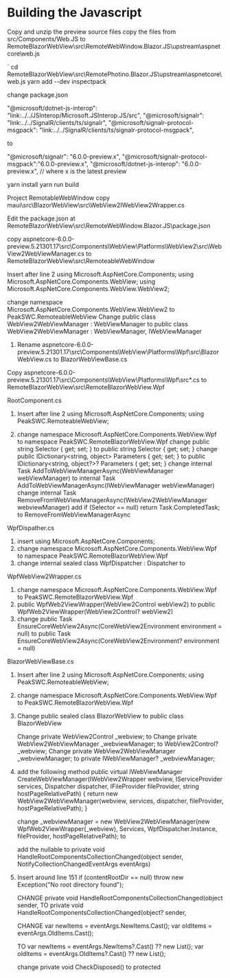 ﻿# Building the Javascript

Copy and unzip the preview source files 
copy the files from src/Components/Web.JS to RemoteBlazorWebView\src\RemoteWebWindow.Blazor.JS\upstream\aspnetcore\web.js

`
cd RemoteBlazorWebView\src\RemotePhotino.Blazor.JS\upstream\aspnetcore\web.js
yarn add --dev inspectpack

change package.json

"@microsoft/dotnet-js-interop": "link:../../JSInterop/Microsoft.JSInterop.JS/src",
"@microsoft/signalr": "link:../../SignalR/clients/ts/signalr",
"@microsoft/signalr-protocol-msgpack": "link:../../SignalR/clients/ts/signalr-protocol-msgpack",

to

"@microsoft/signalr": "6.0.0-preview.x",
"@microsoft/signalr-protocol-msgpack":"6.0.0-preview.x",
"@microsoft/dotnet-js-interop": "6.0.0-preview.x",                          // where x is the latest preview

yarn install
yarn run build


Project RemotableWebWindow
copy maui\src\BlazorWebView\src\WebView2IWebView2Wrapper.cs
	





Edit the package.json at RemoteBlazorWebView\src\RemoteWebWindow.Blazor.JS\package.json

copy aspnetcore-6.0.0-preview.5.21301.17\src\Components\WebView\Platforms\WebView2\src\WebView2WebViewManager.cs to RemoteBlazorWebView\src\RemoteableWebWindow

Insert after line 2
using Microsoft.AspNetCore.Components;
using Microsoft.AspNetCore.Components.WebView;
using Microsoft.AspNetCore.Components.WebView.WebView2;


change namespace Microsoft.AspNetCore.Components.WebView.WebView2 to PeakSWC.RemoteableWebView
Change public class WebView2WebViewManager : WebViewManager to public class WebView2WebViewManager : WebViewManager, IWebViewManager


1. Rename aspnetcore-6.0.0-preview.5.21301.17\src\Components\WebView\Platforms\Wpf\src\BlazorWebView.cs to BlazorWebViewBase.cs

Copy aspnetcore-6.0.0-preview.5.21301.17\src\Components\WebView\Platforms\Wpf\src\*.cs to RemoteBlazorWebView\src\RemoteBlazorWebView.Wpf


   RootComponent.cs

   1. Insert after line 2
   using Microsoft.AspNetCore.Components;
   using PeakSWC.RemoteableWebView;

   2. change namespace Microsoft.AspNetCore.Components.WebView.Wpf to namespace PeakSWC.RemoteBlazorWebView.Wpf
      change public string Selector { get; set; } to public string Selector { get; set; } 
	  change public IDictionary<string, object> Parameters { get; set; } to  public IDictionary<string, object?>? Parameters { get; set; }
	  change internal Task AddToWebViewManagerAsync(WebViewManager webViewManager) to internal Task AddToWebViewManagerAsync(IWebViewManager webViewManager)
	  change internal Task RemoveFromWebViewManagerAsync(WebView2WebViewManager webviewManager)
	  add  if (Selector == null) return Task.CompletedTask; to RemoveFromWebViewManagerAsync


WpfDispather.cs

1. insert using Microsoft.AspNetCore.Components;
2. change namespace Microsoft.AspNetCore.Components.WebView.Wpf to namespace PeakSWC.RemoteBlazorWebView.Wpf
3. change internal sealed class WpfDispatcher : Dispatcher to 

WpfWebView2Wrapper.cs

1. change namespace Microsoft.AspNetCore.Components.WebView.Wpf to PeakSWC.RemoteBlazorWebView.Wpf
2. public WpfWeb2ViewWrapper(WebView2Control webView2) to public WpfWeb2ViewWrapper(WebView2Control? webView2)
3. change public Task EnsureCoreWebView2Async(CoreWebView2Environment environment = null) to public Task EnsureCoreWebView2Async(CoreWebView2Environment? environment = null)

BlazorWebViewBase.cs

1. Insert after line 2
	using Microsoft.AspNetCore.Components;
	using PeakSWC.RemoteableWebView;

2. change namespace Microsoft.AspNetCore.Components.WebView.Wpf to PeakSWC.RemoteBlazorWebView.Wpf

3. Change public sealed class BlazorWebView to public class BlazorWebView 

   Change private WebView2Control _webview; to 
   Change  private WebView2WebViewManager _webviewManager; to WebView2Control? _webview;
   Change   private WebView2WebViewManager _webviewManager; to private IWebViewManager? _webviewManager;

4. add the following method
 public virtual IWebViewManager CreateWebViewManager(IWebView2Wrapper webview, IServiceProvider services, Dispatcher dispatcher, IFileProvider fileProvider, string hostPageRelativePath)
        {
            return new WebView2WebViewManager(webview, services, dispatcher, fileProvider, hostPageRelativePath);
        }

	change  _webviewManager = new WebView2WebViewManager(new WpfWeb2ViewWrapper(_webview), Services, WpfDispatcher.Instance, fileProvider, hostPageRelativePath);
	to 


	 add the nullable to private void HandleRootComponentsCollectionChanged(object sender, NotifyCollectionChangedEventArgs eventArgs)
      
5. Insert around line 151 
	 if (contentRootDir == null) throw new Exception("No root directory found");

	 CHANGE  private void HandleRootComponentsCollectionChanged(object sender, TO private void HandleRootComponentsCollectionChanged(object? sender,

	 CHANGE 
	 var newItems = eventArgs.NewItems.Cast<RootComponent>();
     var oldItems = eventArgs.OldItems.Cast<RootComponent>();

	 TO
	 var newItems = eventArgs.NewItems?.Cast<RootComponent>() ?? new List<RootComponent>();
     var oldItems = eventArgs.OldItems?.Cast<RootComponent>() ?? new List<RootComponent>();

	 change 
	 private void CheckDisposed() to protected
	 

